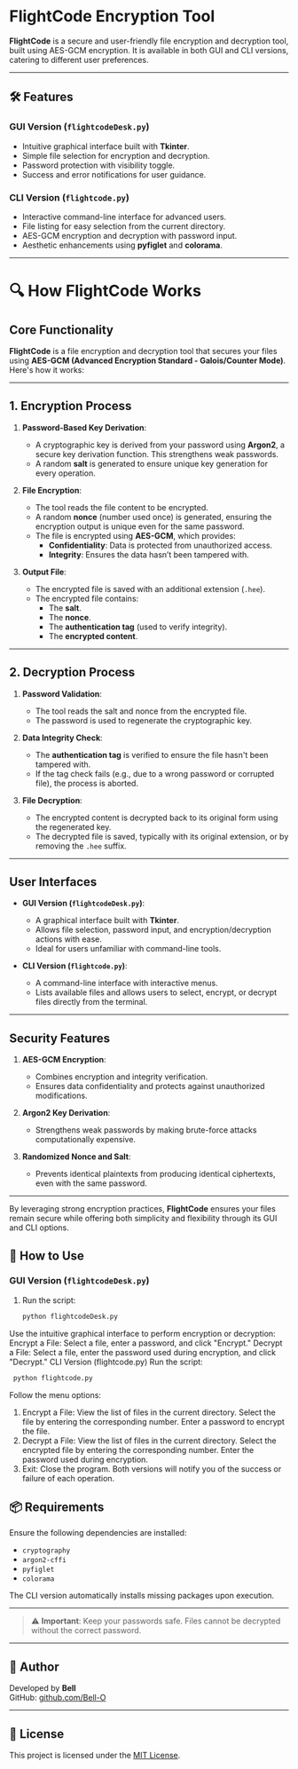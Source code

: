 # FlightCode Encryption Tool

**FlightCode** is a secure and user-friendly file encryption and decryption tool, built using AES-GCM encryption. It is available in both GUI and CLI versions, catering to different user preferences.

---

## 🛠 Features

### GUI Version (`flightcodeDesk.py`)
- Intuitive graphical interface built with **Tkinter**.
- Simple file selection for encryption and decryption.
- Password protection with visibility toggle.
- Success and error notifications for user guidance.

### CLI Version (`flightcode.py`)
- Interactive command-line interface for advanced users.
- File listing for easy selection from the current directory.
- AES-GCM encryption and decryption with password input.
- Aesthetic enhancements using **pyfiglet** and **colorama**.

---

# 🔍 How FlightCode Works

## Core Functionality
**FlightCode** is a file encryption and decryption tool that secures your files using **AES-GCM (Advanced Encryption Standard - Galois/Counter Mode)**. Here's how it works:

---

## 1. Encryption Process

1. **Password-Based Key Derivation**:
   - A cryptographic key is derived from your password using **Argon2**, a secure key derivation function. This strengthens weak passwords.
   - A random **salt** is generated to ensure unique key generation for every operation.

2. **File Encryption**:
   - The tool reads the file content to be encrypted.
   - A random **nonce** (number used once) is generated, ensuring the encryption output is unique even for the same password.
   - The file is encrypted using **AES-GCM**, which provides:
     - **Confidentiality**: Data is protected from unauthorized access.
     - **Integrity**: Ensures the data hasn’t been tampered with.

3. **Output File**:
   - The encrypted file is saved with an additional extension (`.hee`).
   - The encrypted file contains:
     - The **salt**.
     - The **nonce**.
     - The **authentication tag** (used to verify integrity).
     - The **encrypted content**.

---

## 2. Decryption Process

1. **Password Validation**:
   - The tool reads the salt and nonce from the encrypted file.
   - The password is used to regenerate the cryptographic key.

2. **Data Integrity Check**:
   - The **authentication tag** is verified to ensure the file hasn't been tampered with.
   - If the tag check fails (e.g., due to a wrong password or corrupted file), the process is aborted.

3. **File Decryption**:
   - The encrypted content is decrypted back to its original form using the regenerated key.
   - The decrypted file is saved, typically with its original extension, or by removing the `.hee` suffix.

---

## User Interfaces

- **GUI Version (`flightcodeDesk.py`)**:
  - A graphical interface built with **Tkinter**.
  - Allows file selection, password input, and encryption/decryption actions with ease.
  - Ideal for users unfamiliar with command-line tools.

- **CLI Version (`flightcode.py`)**:
  - A command-line interface with interactive menus.
  - Lists available files and allows users to select, encrypt, or decrypt files directly from the terminal.

---

## Security Features

1. **AES-GCM Encryption**:
   - Combines encryption and integrity verification.
   - Ensures data confidentiality and protects against unauthorized modifications.

2. **Argon2 Key Derivation**:
   - Strengthens weak passwords by making brute-force attacks computationally expensive.

3. **Randomized Nonce and Salt**:
   - Prevents identical plaintexts from producing identical ciphertexts, even with the same password.

---

By leveraging strong encryption practices, **FlightCode** ensures your files remain secure while offering both simplicity and flexibility through its GUI and CLI options.


## 🚀 How to Use

### GUI Version (`flightcodeDesk.py`)
1. Run the script:
   ```bash
   python flightcodeDesk.py
Use the intuitive graphical interface to perform encryption or decryption:
Encrypt a File: Select a file, enter a password, and click "Encrypt."
Decrypt a File: Select a file, enter the password used during encryption, and click "Decrypt."
CLI Version (flightcode.py)
Run the script:
   ```bash
    python flightcode.py
```
Follow the menu options:
1. Encrypt a File:
View the list of files in the current directory.
Select the file by entering the corresponding number.
Enter a password to encrypt the file.
2. Decrypt a File:
View the list of files in the current directory.
Select the encrypted file by entering the corresponding number.
Enter the password used during encryption.
3. Exit: Close the program.
Both versions will notify you of the success or failure of each operation.

## 📦 Requirements

Ensure the following dependencies are installed:

- `cryptography`
- `argon2-cffi`
- `pyfiglet`
- `colorama`

The CLI version automatically installs missing packages upon execution.

---


> ⚠️ **Important**: Keep your passwords safe. Files cannot be decrypted without the correct password.

---

## 📝 Author

Developed by **Bell**  
GitHub: [github.com/Bell-O](https://github.com/Bell-O)

---

## 📜 License

This project is licensed under the [MIT License](https://github.com/Bell-O/FlightCode/blob/main/LICENSE).
